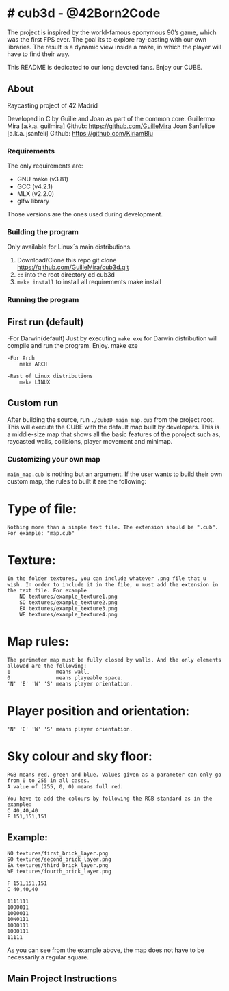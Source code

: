 # # cub3d - @42Born2Code
The project is inspired by the world-famous eponymous 90’s game, which was the first FPS ever. The goal its to explore ray-casting with our own libraries. The result is a dynamic view inside a maze, in which the player will have to find their way.

This README is dedicated to our long devoted fans. Enjoy our CUBE.

## About

Raycasting project of 42 Madrid

Developed in C by Guille and Joan as part of the common core.
Guillermo Mira [a.k.a. guilmira] Github: https://github.com/GuilleMira
Joan Sanfelipe [a.k.a. jsanfeli] Github: https://github.com/KiriamBlu

### Requirements
The only requirements are:
- GNU make (v3.81)
- GCC (v4.2.1)
- MLX (v2.2.0) 
- glfw library

Those versions are the ones used during development.

### Building the program

Only available for Linux´s main distributions.

1. Download/Clone this repo
        git clone https://github.com/GuilleMira/cub3d.git
2. `cd` into the root directory
        cd cub3d
3. `make install` to install all requirements
        make install


### Running the program

## First run (default)

-For Darwin(default)
	Just by executing `make exe` for Darwin distribution will compile and run the program. Enjoy.
		make exe

	-For Arch
		make ARCH

	-Rest of Linux distributions
		make LINUX

## Custom run

After building the source, run `./cub3D main_map.cub` from the project root.
This will execute the CUBE with the default map built by developers. This is a middle-size map that shows
all the basic features of the pproject such as, raycasted walls, collisions, player movement and minimap.


### Customizing your own map
`main_map.cub` is nothing but an argument. If the user wants to build their own custom map, the rules to built it are the following:

# Type of file:
	Nothing more than a simple text file. The extension should be ".cub". For example: "map.cub"
# Texture:
	In the folder textures, you can include whatever .png file that u wish. In order to include it in the file, u must add the extension in the text file. For example
		NO textures/example_texture1.png
    	SO textures/example_texture2.png
   		EA textures/example_texture3.png
    	WE textures/example_texture4.png
# Map rules:
	The perimeter map must be fully closed by walls. And the only elements allowed are the following:
	1				means wall.
	0				means playeable space.
	'N' 'E' 'W' 'S'	means player orientation. 
# Player position and orientation:
	'N' 'E' 'W' 'S'	means player orientation. 
# Sky colour and sky floor:
	RGB means red, green and blue. Values given as a parameter can only go from 0 to 255 in all cases.
	A value of (255, 0, 0) means full red.

	You have to add the colours by following the RGB standard as in the example:
	C 40,40,40
	F 151,151,151


	
## Example:
	NO textures/first_brick_layer.png
	SO textures/second_brick_layer.png
   	EA textures/third_brick_layer.png
    WE textures/fourth_brick_layer.png
      
    F 151,151,151
	C 40,40,40

	1111111
	1000011
	1000011
	10N0111
	1000111
	1000111
	11111

As you can see from the example above, the map does not have to be necessarily a regular square.

## Main Project Instructions
